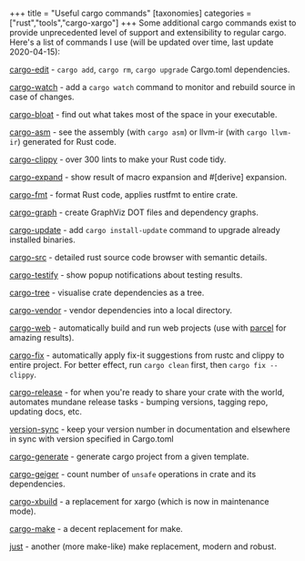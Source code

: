 +++
title = "Useful cargo commands"
[taxonomies]
categories = ["rust","tools","cargo-xargo"]
+++
Some additional cargo commands exist to provide unprecedented level of support and extensibility to regular cargo. Here's a list of commands I use (will be updated over time, last update 2020-04-15):

<!-- more -->

[cargo-edit](https://github.com/killercup/cargo-edit) -  `cargo add`, `cargo rm`, `cargo upgrade` Cargo.toml dependencies.

[cargo-watch](https://github.com/passcod/cargo-watch) - add a `cargo watch` command to monitor and rebuild source in case of changes.

[cargo-bloat](https://github.com/RazrFalcon/cargo-bloat) - find out what takes most of the space in your executable.

[cargo-asm](https://github.com/gnzlbg/cargo-asm) - see the assembly (with `cargo asm`) or llvm-ir (with `cargo llvm-ir`) generated for Rust code.

[cargo-clippy](https://github.com/rust-lang-nursery/rust-clippy) - over 300 lints to make your Rust code tidy.

[cargo-expand](https://github.com/dtolnay/cargo-expand) - show result of macro expansion and #[derive] expansion.

[cargo-fmt](https://github.com/rust-lang-nursery/rustfmt) - format Rust code, applies rustfmt to entire crate.

[cargo-graph](https://github.com/kbknapp/cargo-graph) - create GraphViz DOT files and dependency graphs.

[cargo-update](https://github.com/nabijaczleweli/cargo-update) - add `cargo install-update` command to upgrade already installed binaries.

[cargo-src](https://github.com/nrc/cargo-src) - detailed rust source code browser with semantic details.

[cargo-testify](https://github.com/greyblake/cargo-testify) - show popup notifications about testing results.

[cargo-tree](https://github.com/sfackler/cargo-tree) - visualise crate dependencies as a tree.

[cargo-vendor](https://github.com/alexcrichton/cargo-vendor) - vendor dependencies into a local directory.

[cargo-web](https://github.com/koute/cargo-web) - automatically build and run web projects (use with [parcel](https://github.com/koute/parcel-plugin-cargo-web) for amazing results).

[cargo-fix](https://github.com/rust-lang-nursery/rustfix) - automatically apply fix-it suggestions from rustc and clippy to entire project. For better effect, run `cargo clean` first, then `cargo fix --clippy`.

[cargo-release](https://github.com/sunng87/cargo-release) - for when you're ready to share your crate with the world, automates mundane release tasks - bumping versions, tagging repo, updating docs, etc.

[version-sync](https://github.com/mgeisler/version-sync) - keep your version number in documentation and elsewhere in sync with version specified in Cargo.toml

[cargo-generate](https://github.com/ashleygwilliams/cargo-generate) - generate cargo project from a given template.

[cargo-geiger](https://github.com/anderejd/cargo-geiger) - count number of `unsafe` operations in crate and its dependencies.

[cargo-xbuild](https://github.com/rust-osdev/cargo-xbuild) - a replacement for xargo (which is now in maintenance mode).

[cargo-make](https://github.com/sagiegurari/cargo-make) - a decent replacement for make.

[just](https://github.com/casey/just) - another (more make-like) make replacement, modern and robust.
